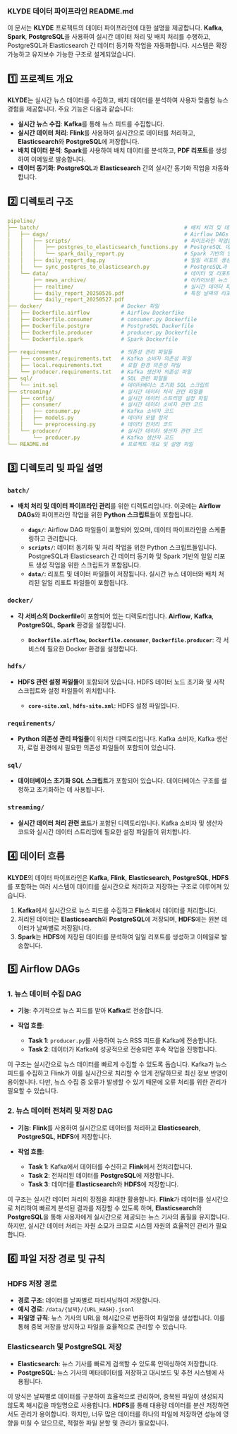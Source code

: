 ### KLYDE 데이터 파이프라인 README.md

이 문서는 **KLYDE** 프로젝트의 데이터 파이프라인에 대한 설명을 제공합니다. **Kafka**, **Spark**, **PostgreSQL**을 사용하여 실시간 데이터 처리 및 배치 처리를 수행하고, PostgreSQL과 Elasticsearch 간 데이터 동기화 작업을 자동화합니다. 시스템은 확장 가능하고 유지보수 가능한 구조로 설계되었습니다.


## 1️⃣ **프로젝트 개요**

**KLYDE**는 실시간 뉴스 데이터를 수집하고, 배치 데이터를 분석하여 사용자 맞춤형 뉴스 경험을 제공합니다. 주요 기능은 다음과 같습니다:

* **실시간 뉴스 수집**: **Kafka**를 통해 뉴스 피드를 수집합니다.
* **실시간 데이터 처리**: **Flink**를 사용하여 실시간으로 데이터를 처리하고, **Elasticsearch**와 **PostgreSQL**에 저장합니다.
* **배치 데이터 분석**: **Spark**를 사용하여 배치 데이터를 분석하고, **PDF 리포트**를 생성하여 이메일로 발송합니다.
* **데이터 동기화**: **PostgreSQL**과 **Elasticsearch** 간의 실시간 동기화 작업을 자동화합니다.



## 2️⃣ **디렉토리 구조**

```yaml
pipeline/
├── batch/                                              # 배치 처리 및 데이터 파이프라인 오케스트레이션을 위한 디렉토리
│   ├── dags/                                           # Airflow DAGs 디렉토리
│   │   ├── scripts/                                    # 파이프라인 작업을 위한 Python 스크립트들
│   │   │   ├── postgres_to_elasticsearch_functions.py  # PostgreSQL 데이터를 Elasticsearch로 동기화하는 함수들
│   │   │   └── spark_daily_report.py                   # Spark 기반의 일일 리포트 생성
│   │   ├── daily_report_dag.py                         # 일일 리포트 생성을 위한 Airflow DAG
│   │   └── sync_postgres_to_elasticsearch.py           # PostgreSQL과 Elasticsearch 간 데이터 동기화
│   └── data/                                           # 데이터 및 리포트 파일들
│       ├── news_archive/                               # 아카이브된 뉴스 데이터
│       ├── realtime/                                   # 실시간 데이터 파일들
│       ├── daily_report_20250526.pdf                   # 특정 날짜의 리포트 예시
│       └── daily_report_20250527.pdf
├── docker/                         # Docker 파일
│   ├── Dockerfile.airflow          # Airflow Dockerfike
│   ├── Dockerfile.consumer         # consumer.py Dockerfile
│   ├── Dockerfile.postgre          # PostgreSQL Dockerfile
│   ├── Dockerfile.producer         # producer.py Dockerfile
│   └── Dockerfile.spark            # Spark Dockerfile
│
├── requirements/                   # 의존성 관리 파일들
│   ├── consumer.requirements.txt   # Kafka 소비자 의존성 파일
│   ├── local.requirements.txt      # 로컬 환경 의존성 파일
│   └── producer.requirements.txt   # Kafka 생산자 의존성 파일
├── sql/                            # SQL 관련 파일들
│   └── init.sql                    # 데이터베이스 초기화 SQL 스크립트
├── streaming/                      # 실시간 데이터 처리 관련 파일들
│   ├── config/                     # 실시간 데이터 스트리밍 설정 파일
│   ├── consumer/                   # 실시간 데이터 소비자 관련 코드
│   │   ├── consumer.py             # Kafka 소비자 코드
│   │   ├── models.py               # 데이터 모델 정의
│   │   └── preprocessing.py        # 데이터 전처리 코드
│   └── producer/                   # 실시간 데이터 생산자 관련 코드
│       └── producer.py             # Kafka 생산자 코드
└── README.md                       # 프로젝트 개요 및 설명 파일
```



## 3️⃣ **디렉토리 및 파일 설명**

### **`batch/`**

* **배치 처리 및 데이터 파이프라인 관리**를 위한 디렉토리입니다. 이곳에는 **Airflow DAGs**와 파이프라인 작업을 위한 **Python 스크립트**들이 포함됩니다.

  * **`dags/`**: Airflow DAG 파일들이 포함되어 있으며, 데이터 파이프라인을 스케줄링하고 관리합니다.
  * **`scripts/`**: 데이터 동기화 및 처리 작업을 위한 Python 스크립트들입니다. PostgreSQL과 Elasticsearch 간 데이터 동기화 및 Spark 기반의 일일 리포트 생성 작업을 위한 스크립트가 포함됩니다.
  * **`data/`**: 리포트 및 데이터 파일들이 저장됩니다. 실시간 뉴스 데이터와 배치 처리된 일일 리포트 파일들이 포함됩니다.

### **`docker/`**

* **각 서비스의 Dockerfile**이 포함되어 있는 디렉토리입니다. **Airflow**, **Kafka**, **PostgreSQL**, **Spark** 환경을 설정합니다.

  * **`Dockerfile.airflow`**, **`Dockerfile.consumer`**, **`Dockerfile.producer`**: 각 서비스에 필요한 Docker 환경을 설정합니다.

### **`hdfs/`**

* **HDFS 관련 설정 파일들**이 포함되어 있습니다. HDFS 데이터 노드 초기화 및 시작 스크립트와 설정 파일들이 위치합니다.

  * **`core-site.xml`**, **`hdfs-site.xml`**: HDFS 설정 파일입니다.

### **`requirements/`**

* **Python 의존성 관리 파일들**이 위치한 디렉토리입니다. Kafka 소비자, Kafka 생산자, 로컬 환경에서 필요한 의존성 파일들이 포함되어 있습니다.

### **`sql/`**

* **데이터베이스 초기화 SQL 스크립트**가 포함되어 있습니다. 데이터베이스 구조를 설정하고 초기화하는 데 사용됩니다.

### **`streaming/`**

* **실시간 데이터 처리 관련 코드**가 포함된 디렉토리입니다. Kafka 소비자 및 생산자 코드와 실시간 데이터 스트리밍에 필요한 설정 파일들이 위치합니다.



## 4️⃣ **데이터 흐름**

**KLYDE**의 데이터 파이프라인은 **Kafka**, **Flink**, **Elasticsearch**, **PostgreSQL**, **HDFS**를 포함하는 여러 시스템이 데이터를 실시간으로 처리하고 저장하는 구조로 이루어져 있습니다.

1. **Kafka**에서 실시간으로 뉴스 피드를 수집하고 **Flink**에서 데이터를 처리합니다.
2. 처리된 데이터는 **Elasticsearch**와 **PostgreSQL**에 저장되며, **HDFS**에는 원본 데이터가 날짜별로 저장됩니다.
3. **Spark**는 **HDFS**에 저장된 데이터를 분석하여 일일 리포트를 생성하고 이메일로 발송합니다.


## 5️⃣ **Airflow DAGs**

### 1. **뉴스 데이터 수집 DAG**

* **기능**: 주기적으로 뉴스 피드를 받아 **Kafka**로 전송합니다.
* **작업 흐름**:

  * **Task 1**: `producer.py`를 사용하여 뉴스 RSS 피드를 Kafka에 전송합니다.
  * **Task 2**: 데이터가 Kafka에 성공적으로 전송되면 후속 작업을 진행합니다.

이 구조는 실시간으로 뉴스 데이터를 빠르게 수집할 수 있도록 돕습니다. Kafka가 뉴스 피드를 수집하고 Flink가 이를 실시간으로 처리할 수 있게 전달하므로 최신 정보 반영이 용이합니다. 다만, 뉴스 수집 중 오류가 발생할 수 있기 때문에 오류 처리를 위한 관리가 필요할 수 있습니다.

### 2. **뉴스 데이터 전처리 및 저장 DAG**

* **기능**: **Flink**를 사용하여 실시간으로 데이터를 처리하고 **Elasticsearch**, **PostgreSQL**, **HDFS**에 저장합니다.
* **작업 흐름**:

  * **Task 1**: Kafka에서 데이터를 수신하고 **Flink**에서 전처리합니다.
  * **Task 2**: 전처리된 데이터를 **PostgreSQL**에 저장합니다.
  * **Task 3**: 데이터를 **Elasticsearch**와 **HDFS**에 저장합니다.

이 구조는 실시간 데이터 처리의 장점을 최대한 활용합니다. **Flink**가 데이터를 실시간으로 처리하여 빠르게 분석된 결과를 저장할 수 있도록 하며, **Elasticsearch**와 **PostgreSQL**을 통해 사용자에게 실시간으로 제공되는 뉴스 기사의 품질을 유지합니다. 하지만, 실시간 데이터 처리는 자원 소모가 크므로 시스템 자원의 효율적인 관리가 필요합니다.


## 6️⃣ **파일 저장 경로 및 규칙**

### **HDFS 저장 경로**

* **경로 구조**: 데이터를 날짜별로 파티셔닝하여 저장합니다.
* **예시 경로**: `/data/{날짜}/{URL_HASH}.jsonl`
* **파일명 규칙**: 뉴스 기사의 URL을 해시값으로 변환하여 파일명을 생성합니다. 이를 통해 중복 저장을 방지하고 파일을 효율적으로 관리할 수 있습니다.

### **Elasticsearch 및 PostgreSQL 저장**

* **Elasticsearch**: 뉴스 기사를 빠르게 검색할 수 있도록 인덱싱하여 저장합니다.
* **PostgreSQL**: 뉴스 기사의 메타데이터를 저장하고 대시보드 및 추천 시스템에 사용됩니다.

이 방식은 날짜별로 데이터를 구분하여 효율적으로 관리하며, 중복된 파일이 생성되지 않도록 해시값을 파일명으로 사용합니다. **HDFS**를 통해 대용량 데이터를 분산 저장하면서도 관리가 용이합니다. 하지만, 너무 많은 데이터를 하나의 파일에 저장하면 성능에 영향을 미칠 수 있으므로, 적절한 파일 분할 및 관리가 필요합니다.
